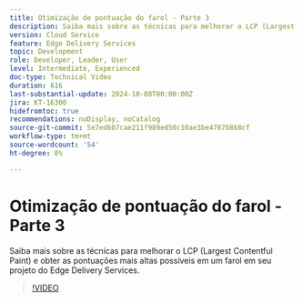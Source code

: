 ```yaml
---
title: Otimização de pontuação do farol - Parte 3
description: Saiba mais sobre as técnicas para melhorar o LCP (Largest Contentful Paint) e obter as pontuações mais altas possíveis em um farol em seu projeto do Edge Delivery Services.
version: Cloud Service
feature: Edge Delivery Services
topic: Development
role: Developer, Leader, User
level: Intermediate, Experienced
doc-type: Technical Video
duration: 616
last-substantial-update: 2024-10-08T00:00:00Z
jira: KT-16300
hidefromtoc: true
recommendations: noDisplay, noCatalog
source-git-commit: 5e7ed607cae211f989ed50c10ae3be47876868cf
workflow-type: tm+mt
source-wordcount: '54'
ht-degree: 0%

---
```



# Otimização de pontuação do farol - Parte 3

Saiba mais sobre as técnicas para melhorar o LCP (Largest Contentful Paint) e obter as pontuações mais altas possíveis em um farol em seu projeto do Edge Delivery Services.

>[!VIDEO](https://video.tv.adobe.com/v/3435001/?learn=on)
